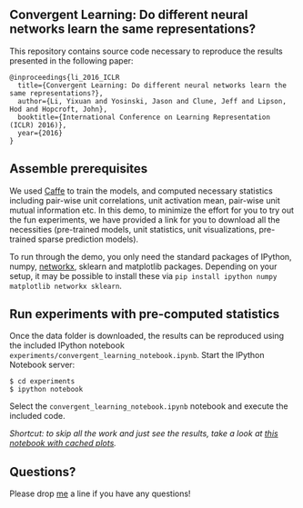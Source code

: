 ## Convergent Learning: Do different neural networks learn the same representations?

This repository contains source code necessary to reproduce the results presented in the following paper:

```
@inproceedings{li_2016_ICLR
  title={Convergent Learning: Do different neural networks learn the same representations?},
  author={Li, Yixuan and Yosinski, Jason and Clune, Jeff and Lipson, Hod and Hopcroft, John},
  booktitle={International Conference on Learning Representation (ICLR) 2016)},
  year={2016}
}
```

## Assemble prerequisites

 We used [Caffe](http://caffe.berkeleyvision.org/) to train the models, and computed necessary statistics including pair-wise unit correlations, unit activation mean, pair-wise unit mutual information etc. In this demo, to minimize the effort for you to try out the fun experiments, we have provided a link for you to download all the necessities (pre-trained models, unit statistics, unit visualizations, pre-trained sparse prediction models). 

To run through the demo, you only need the standard packages of IPython, numpy, [networkx](http://networkx.github.io), sklearn and matplotlib packages. Depending on your setup, it may be possible to install these via `pip install ipython numpy matplotlib networkx sklearn`.


## Run experiments with pre-computed statistics

Once the data folder is downloaded, the results can be reproduced using the included IPython notebook `experiments/convergent_learning_notebook.ipynb`.
Start the IPython Notebook server:

```
$ cd experiments
$ ipython notebook
```

Select the `convergent_learning_notebook.ipynb` notebook and execute the included
code. 

_Shortcut: to skip all the work and just see the results, take a look at [this notebook with cached plots](http://nbviewer.jupyter.org/github/yixuanli/convergent_learning/blob/master/experiments/convergent_learning_notebook.ipynb)._



## Questions?

Please drop [me](http://www.cs.cornell.edu/~yli) a line if you have any questions!
